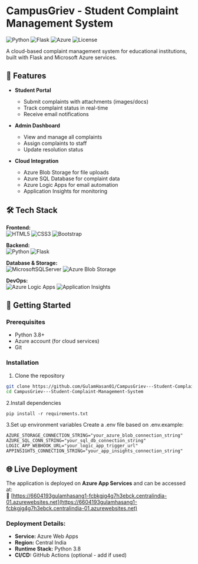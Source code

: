 # CampusGriev - Student Complaint Management System

![Python](https://img.shields.io/badge/python-3.8+-blue.svg)
![Flask](https://img.shields.io/badge/flask-2.0+-lightgrey.svg)
![Azure](https://img.shields.io/badge/Azure-Cloud-orange)
![License](https://img.shields.io/badge/license-MIT-green)

A cloud-based complaint management system for educational institutions, built with Flask and Microsoft Azure services.

## 🌟 Features

- **Student Portal**
  - Submit complaints with attachments (images/docs)
  - Track complaint status in real-time
  - Receive email notifications

- **Admin Dashboard**
  - View and manage all complaints
  - Assign complaints to staff
  - Update resolution status

- **Cloud Integration**
  - Azure Blob Storage for file uploads
  - Azure SQL Database for complaint data
  - Azure Logic Apps for email automation
  - Application Insights for monitoring

## 🛠 Tech Stack

**Frontend:**  
![HTML5](https://img.shields.io/badge/html5-%23E34F26.svg?style=flat&logo=html5&logoColor=white)
![CSS3](https://img.shields.io/badge/css3-%231572B6.svg?style=flat&logo=css3&logoColor=white)
![Bootstrap](https://img.shields.io/badge/bootstrap-%23563D7C.svg?style=flat&logo=bootstrap&logoColor=white)

**Backend:**  
![Python](https://img.shields.io/badge/python-3670A0?style=flat&logo=python&logoColor=ffdd54)
![Flask](https://img.shields.io/badge/flask-%23000.svg?style=flat&logo=flask&logoColor=white)

**Database & Storage:**  
![MicrosoftSQLServer](https://img.shields.io/badge/Microsoft%20SQL%20Server-CC2927?style=flat&logo=microsoft%20sql%20server&logoColor=white)
![Azure Blob Storage](https://img.shields.io/badge/Azure_Blob_Storage-0089D6?style=flat&logo=microsoft-azure&logoColor=white)

**DevOps:**  
![Azure Logic Apps](https://img.shields.io/badge/Azure_Logic_Apps-0089D6?style=flat&logo=microsoft-azure&logoColor=white)
![Application Insights](https://img.shields.io/badge/Application_Insights-0089D6?style=flat&logo=microsoft-azure&logoColor=white)

## 🚀 Getting Started

### Prerequisites
- Python 3.8+
- Azure account (for cloud services)
- Git

### Installation
1. Clone the repository
```bash
git clone https://github.com/GulamHasan01/CampusGriev---Student-Complaint-Management-System.git
cd CampusGriev---Student-Complaint-Management-System
````
2.Install dependencies
````
pip install -r requirements.txt
````
3.Set up environment variables
Create a .env file based on .env.example:
````
AZURE_STORAGE_CONNECTION_STRING="your_azure_blob_connection_string"
AZURE_SQL_CONN_STRING="your_sql_db_connection_string"
LOGIC_APP_WEBHOOK_URL="your_logic_app_trigger_url"
APPINSIGHTS_CONNECTION_STRING="your_app_insights_connection_string"
````
## 🌐 Live Deployment

The application is deployed on **Azure App Services** and can be accessed at:  
🔗 [https://6604193gulamhasang1-fcbkgjg4g7h3ebck.centralindia-01.azurewebsites.net](https://6604193gulamhasang1-fcbkgjg4g7h3ebck.centralindia-01.azurewebsites.net)

### Deployment Details:
- **Service:** Azure Web Apps
- **Region:** Central India
- **Runtime Stack:** Python 3.8
- **CI/CD:** GitHub Actions (optional - add if used)
